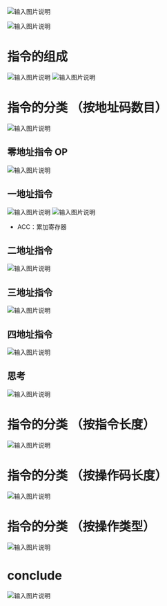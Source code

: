 


![输入图片说明](/imgs/2025-08-10/CrqEzQazqViHptQs.png)


![输入图片说明](/imgs/2025-08-10/y11dTrarPsESb0Sy.png)
# 指令的组成
![输入图片说明](/imgs/2025-08-10/vkD9SSs0pUcBLLd1.png)
![输入图片说明](/imgs/2025-08-10/gJiE2HTJVcdjjxTG.png)

# 指令的分类 （按地址码数目）
![输入图片说明](/imgs/2025-08-10/pOYfeEbmOB252V8x.png)


## 零地址指令 OP
![输入图片说明](/imgs/2025-08-10/E0oTwtoxv8KfH0Z0.png)

## 一地址指令 
![输入图片说明](/imgs/2025-08-10/JGPQLhmT5GVvD3No.png)
![输入图片说明](/imgs/2025-08-10/UgxLLhjLXV8GWBVR.png)
- ACC：累加寄存器 


## 二地址指令 
![输入图片说明](/imgs/2025-08-10/H1MurVJMYOklS750.png)

## 三地址指令 
![输入图片说明](/imgs/2025-08-10/BaZiCbbsijOw5xx5.png)

## 四地址指令
![输入图片说明](/imgs/2025-08-10/GSsNO7FuLLKLhN0Y.png)


## 思考
![输入图片说明](/imgs/2025-08-10/1eH7rZJMMWkPUXJx.png)

# 指令的分类 （按指令长度）
![输入图片说明](/imgs/2025-08-10/E3C5cqOhVbvefErG.png)

# 指令的分类 （按操作码长度）

![输入图片说明](/imgs/2025-08-10/KMxVcdEwl3zsorHT.png)

# 指令的分类 （按操作类型）
![输入图片说明](/imgs/2025-08-10/0t941QOYNGpstBhL.png)


# conclude
![输入图片说明](/imgs/2025-08-10/ftegz50lqc8znEnO.png)
<!--stackedit_data:
eyJoaXN0b3J5IjpbLTE4NzUxMDE3NTEsMTAwMTk1MDA2Nl19
-->